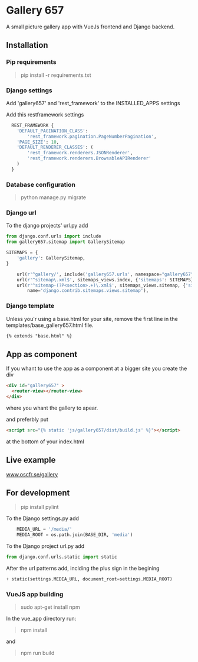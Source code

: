 
# Gallery 657 #

A small picture gallery app with VueJs frontend and
Django backend.

## Installation ###
  
### Pip requirements ###

> pip install -r requirements.txt

### Django settings ###

Add 'gallery657' and 'rest_framework' to the INSTALLED_APPS settings

Add this restframework settings

``` python
  REST_FRAMEWORK {
    'DEFAULT_PAGINATION_CLASS':
        'rest_framework.pagination.PageNumberPagination',
    'PAGE_SIZE': 10,
    'DEFAULT_RENDERER_CLASSES': (
        'rest_framework.renderers.JSONRenderer',
        'rest_framework.renderers.BrowsableAPIRenderer'
    )
  }
```

### Database configuration ###

> python manage.py migrate
  
### Django url ###

To the django projects' url.py add

``` python
from django.conf.urls import include
from gallery657.sitemap import GallerySitemap
```

``` python
SITEMAPS = {
    'gallery': GallerySitemap,
}
```

``` python
    url(r'^gallery/', include('gallery657.urls', namespace="gallery657" ),
    url(r'^sitemap\.xml$', sitemaps_views.index, {'sitemaps': SITEMAPS}),
    url(r'^sitemap-(?P<section>.+)\.xml$', sitemaps_views.sitemap, {'sitemaps': SITEMAPS},
        name='django.contrib.sitemaps.views.sitemap'),
```

### Django template ###

Unless you'r using a base.html for your site,
remove the first line in the templates/base_gallery657.html file.

``` html
{% extends "base.html" %}
```

## App as component ##

If you whant to use the app as a component at a bigger site you create the div

``` html
<div id="gallery657" >
  <router-view></router-view>
</div>
```

 where you whant the gallery to apear.

and preferbly put

``` html
<script src="{% static 'js/gallery657/dist/build.js' %}"></script>
```

at the bottom of your index.html

## Live example ##

  www.oscfr.se/gallery

## For development ##

> pip install pylint

To the Django settings.py add

``` python
    MEDIA_URL = '/media/'
    MEDIA_ROOT = os.path.join(BASE_DIR, 'media')
```

To the Django project url.py add

``` python
from django.conf.urls.static import static
```

After the url patterns add, inclding the plus sign in the begining

``` python
+ static(settings.MEDIA_URL, document_root=settings.MEDIA_ROOT)
```

### VueJS app building ###

 > sudo apt-get install npm
  
 In the vue_app directory run:

> npm install

and

> npm run build
